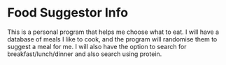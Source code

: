 # Food Suggestor Info

This is a personal program that helps me choose what to eat. I will have a database of meals I like to cook, and the program will randomise them to suggest a meal for me. I will also have the option to search for breakfast/lunch/dinner and also search using protein. 








